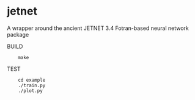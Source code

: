 # jetnet
A wrapper around the ancient JETNET 3.4 Fotran-based neural network package

BUILD
```
    make
```
TEST
```
    cd example
    ./train.py
    ./plot.py
```
